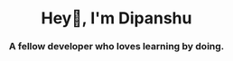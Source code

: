 <h1 align="center">Hey👋,  I'm Dipanshu</h1>
<h3 align="center">A fellow developer who loves learning by doing. </h3>

